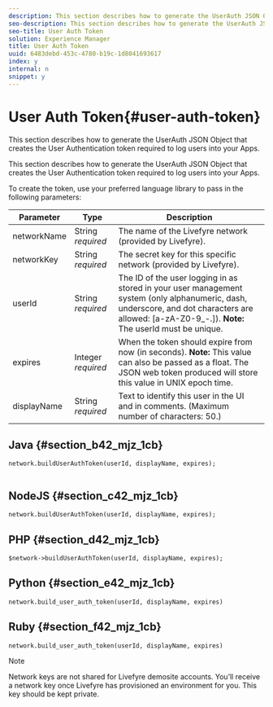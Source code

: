 ```yaml
---
description: This section describes how to generate the UserAuth JSON Object that creates the User Authentication token required to log users into your Apps.
seo-description: This section describes how to generate the UserAuth JSON Object that creates the User Authentication token required to log users into your Apps.
seo-title: User Auth Token
solution: Experience Manager
title: User Auth Token
uuid: 6483debd-453c-4780-b19c-1d8041693617
index: y
internal: n
snippet: y
---
```


# User Auth Token{#user-auth-token}

This section describes how to generate the UserAuth JSON Object that creates the User Authentication token required to log users into your Apps.

This section describes how to generate the UserAuth JSON Object that creates the User Authentication token required to log users into your Apps.

To create the token, use your preferred language library to pass in the following parameters:

|  Parameter  | Type  | Description  |
|---|---|---|
|  networkName  | String *required*  | The name of the Livefyre network (provided by Livefyre).  |
|  networkKey  | String *required*  | The secret key for this specific network (provided by Livefyre).  |
|  userId  | String *required*  | The ID of the user logging in as stored in your user management system (only alphanumeric, dash, underscore, and dot characters are allowed: [a-zA-Z0-9_-.]). **Note:** The userId must be unique.  |
|  expires  | Integer *required*  | When the token should expire from now (in seconds). **Note:** This value can also be passed as a float. The JSON web token produced will store this value in UNIX epoch time.  |
|  displayName  | String *required*  | Text to identify this user in the UI and in comments. (Maximum number of characters: 50.)  |

## Java {#section_b42_mjz_1cb}

```
network.buildUserAuthToken(userId, displayName, expires); 
 
```

## NodeJS {#section_c42_mjz_1cb}

```
network.buildUserAuthToken(userId, displayName, expires); 

```

## PHP {#section_d42_mjz_1cb}

```
$network->buildUserAuthToken(userId, displayName, expires); 

```

## Python {#section_e42_mjz_1cb}

```
network.build_user_auth_token(userId, displayName, expires) 

```

## Ruby {#section_f42_mjz_1cb}

```
network.build_user_auth_token(userId, displayName, expires) 

```

>[!NOTE]
>
>Network keys are not shared for Livefyre demosite accounts. You’ll receive a network key once Livefyre has provisioned an environment for you. This key should be kept private.

